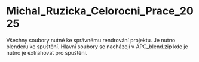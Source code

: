 # Michal_Ruzicka_Celorocni_Prace_2025
Všechny soubory nutné ke správnému rendrování projektu. Je nutno blenderu ke spuštění. Hlavní soubory se nacházejí v APC_blend.zip kde je nutno je extrahovat pro spuštění.
